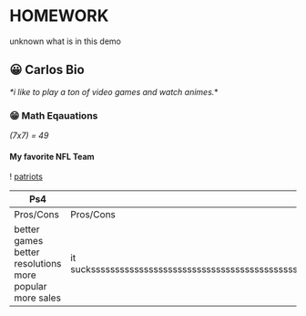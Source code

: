 # ____HOMEWORK____
unknown what is in this demo
##  :grinning: Carlos Bio 
_*i like to play a ton of video games and watch animes._* 
### :grin: Math Eqauations
 *(7x7) = 49*
#### My favorite NFL Team
! [patriots](https://www.google.com/imgres?imgurl=https%3A%2F%2Fstatic.clubs.nfl.com%2Fimage%2Fupload%2Fpatriots%2Flyrj8gcyuz6ojrz8ae2u.jpg&imgrefurl=https%3A%2F%2Fwww.patriots.com%2Ffans%2Fdownloads-social-profile&docid=tFpb7qnMQZoG4M&tbnid=bh5U5HzwoVjmUM%3A&vet=10ahUKEwi0_9WYiafnAhVwUN8KHT9RDpUQMwh9KAIwAg..i&w=1000&h=1000&bih=657&biw=1024&q=patriots%20logo&ved=0ahUKEwi0_9WYiafnAhVwUN8KHT9RDpUQMwh9KAIwAg&iact=mrc&uact=8)

Ps4 | Xbox
-----------| -------------
Pros/Cons  | Pros/Cons
better games better resolutions more popular more sales | it sucksssssssssssssssssssssssssssssssssssssssssssssssssssssssssssssssssssssssssssssssssssssssssssssssssssssssssssssssssssssssssssssssssssssssssssssssssssssssss


